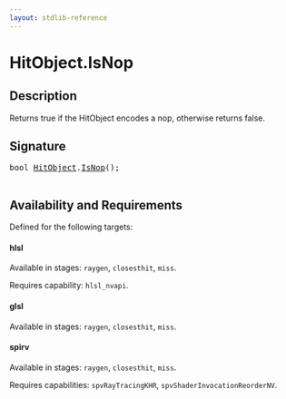 ```yaml
---
layout: stdlib-reference
---
```


# HitObject\.IsNop

## Description

Returns true if the HitObject encodes a nop, otherwise returns false.




## Signature 

<pre>
<span class="code_keyword">bool</span> <a href="../types/hitobject-03/index.html" class="code_type">HitObject</a>.<a href="isnop-02.html">IsNop</a>();

</pre>

## Availability and Requirements

Defined for the following targets:

#### hlsl
Available in stages: `raygen`, `closesthit`, `miss`.

Requires capability: `hlsl_nvapi`.
#### glsl
Available in stages: `raygen`, `closesthit`, `miss`.

#### spirv
Available in stages: `raygen`, `closesthit`, `miss`.

Requires capabilities: `spvRayTracingKHR`, `spvShaderInvocationReorderNV`.


